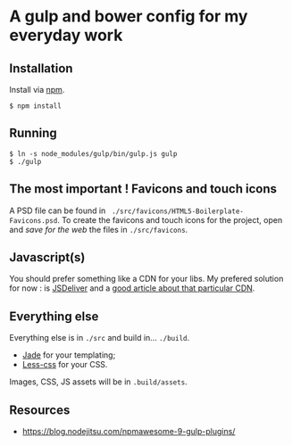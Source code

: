 # A gulp and bower config for my everyday work



## Installation

Install via [npm](https://www.npmjs.org/).

```
$ npm install
```



## Running

```
$ ln -s node_modules/gulp/bin/gulp.js gulp
$ ./gulp
```



## The most important ! Favicons and touch icons

A PSD file can be found in `` ./src/favicons/HTML5-Boilerplate-Favicons.psd``.
To create the favicons and touch icons for the project, open and *save for the web* the files in `./src/favicons`.


## Javascript(s)

You should prefer something like a CDN for your libs.
My prefered solution for now : is [JSDeliver](http://www.jsdelivr.com/) and a [good article about that particular CDN](https://hacks.mozilla.org/2014/03/jsdelivr-the-advanced-open-source-public-cdn/).


## Everything else

Everything else is in `./src` and build in… `./build`.

* [Jade](http://www.jade-lang.com) for your templating;
* [Less-css](http://www.lesscss.org) for your CSS.

Images, CSS, JS assets will be in `.build/assets`.




## Resources

* https://blog.nodejitsu.com/npmawesome-9-gulp-plugins/

